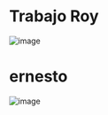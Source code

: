 # Trabajo Roy

![image](https://github.com/user-attachments/assets/bc01317a-73e0-4ed3-b4a8-dbffa8d318a4)

# ernesto

![image](https://github.com/user-attachments/assets/27c993ca-5ae4-4b95-850b-48f345a165d4)

 
